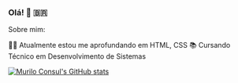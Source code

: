 ### Olá! 👋 🇧🇷

Sobre mim:

👨‍💻 Atualmente estou me aprofundando em HTML, CSS
📚 Cursando Técnico em Desenvolvimento de Sistemas

[![Murilo Consul's GitHub stats](https://github-readme-stats.vercel.app/api?username=muriloconsul&show_icons=true&theme=graywhite)](https://github.com/muriloconsul)
